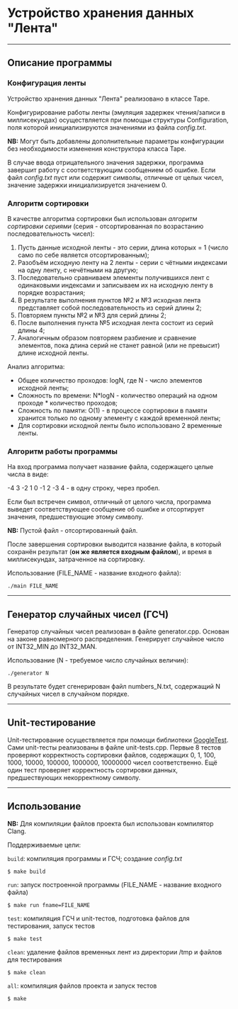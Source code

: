 # Устройство хранения данных "Лента"
---
## Описание программы

### Конфигурация ленты

Устройство хранения данных "Лента" реализовано в классе Tape. 

Конфигурирование работы ленты (эмуляция задержек чтения/записи в миллисекундах) осуществляется при помощьи структуры Configuration, поля которой инициализируются значениями из файла *config.txt*. 

**NB:** Могут быть добавлены дополнительные параметры конфигурации без необходимости изменения конструктора класса Tape.

В случае ввода отрицательного значения задержки, программа завершит работу с соответствующим сообщением об ошибке. Если файл *config.txt* пуст или содержит символы, отличные от целых чисел, значение задержки инициализируется значением 0.

### Алгоритм сортировки

В качестве алгоритма сортировки был использован *алгоритм сортировки сериями* (серия -  отсортированная по возрастанию последовательность чисел):
1. Пусть данные исходной ленты - это серии, длина которых = 1 (число само по себе является отсортированным);
2. Разобъём исходную ленту на 2 ленты - серии с чётными индексами на одну ленту, с нечётными на другую;
3. Последовательно сравниваем элементы получившихся лент с одинаковыми индексами и записываем их на исходную ленту в порядке возрастания;
4. В результате выполнения пунктов №2 и №3 исходная лента представляет собой последовательность из серий длины 2;
5. Повторяем пункты №2 и №3 для серий длины 2;
6. После выполнения пункта №5 исходная лента состоит из серий длины 4;
7. Аналогичным образом повторяем разбиение и сравнение элементов, пока длина серий не станет равной (или не превысит) длине исходной ленты.

Анализ алгоритма:
* Общее количество проходов: logN, где N - число элементов исходной ленты;
* Сложность по времени: N\*logN - количество операций на одном проходе \* количество проходов;
* Сложность по памяти: O(1) - в процессе сортировки в памяти хранится только по одному элементу с каждой временной ленты;
* Для сортировки исходной ленты было использовано 2 временные ленты.

### Алгоритм работы программы

На вход программа получает название файла, содержащего целые числа в виде:

-4 3 -2 1 0 -1 2 -3 4 - в одну строку, через пробел.

Если был встречен символ, отличный от целого числа, программа выведет соответствующее сообщение об ошибке и отсортирует значения, предшествующие этому символу.

**NB:** Пустой файл - отсортированный файл.

После завершения сортировки выводится название файла, в который сохранён результат (**он же является входным файлом**), и время в миллисекундах, затраченное на сортировку.

Использование (FILE_NAME - название входного файла):

	./main FILE_NAME

---

## Генератор случайных чисел (ГСЧ)

Генератор случайных чисел реализован в файле generator.cpp. Основан на законе равномерного распределения. Генерирует случайное число от INT32_MIN до INT32_MAN.

Использование (N - требуемое число случайных величин): 

	./generator N

В результате будет сгенерирован файл numbers_N.txt, содержащий N случайных чисел в случайном порядке.

---

## Unit-тестирование

Unit-тестирование осуществляется при помощи библиотеки [GoogleTest](https://github.com/google/googletest). Сами unit-тесты реализованы в файле unit-tests.cpp. Первые 8 тестов проверяют корректность сортировки файлов, содержащих 0, 1, 100, 1000, 10000, 100000, 1000000, 10000000 чисел соответственно. 
Ещё один тест проверяет корректность сортировки данных, предшествующих некорректному символу.

---

## Использование

**NB:** Для компиляции файлов проекта был использован компилятор Clang.

Поддерживаемые цели:

`build`: компиляция программы и ГСЧ; создание *config.txt*

	$ make build

`run`: запуск построенной программы (FILE_NAME - название входного файла)

	$ make run fname=FILE_NAME

`test`: компиляция ГСЧ и unit-тестов, подготовка файлов для тестирования, запуск тестов

	$ make test

`clean`: удаление файлов временных лент из директории /tmp и файлов для тестирования

	$ make clean

`all`: компиляция файлов проекта и запуск тестов

	$ make 